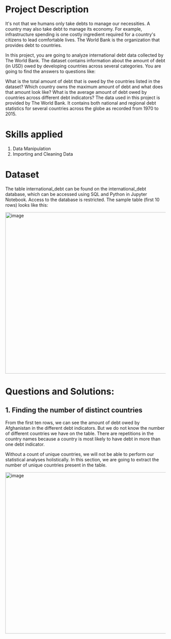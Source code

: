 # **Project Description**

It's not that we humans only take debts to manage our necessities. A country may also take debt to manage its economy. For example, infrastructure spending is one costly ingredient required for a country's citizens to lead comfortable lives. The World Bank is the organization that provides debt to countries.

In this project, you are going to analyze international debt data collected by The World Bank. The dataset contains information about the amount of debt (in USD) owed by developing countries across several categories. You are going to find the answers to questions like:

What is the total amount of debt that is owed by the countries listed in the dataset?
Which country owns the maximum amount of debt and what does that amount look like?
What is the average amount of debt owed by countries across different debt indicators?
The data used in this project is provided by The World Bank. It contains both national and regional debt statistics for several countries across the globe as recorded from 1970 to 2015.

# **Skills applied**

1. Data Manipulation
2. Importing and Cleaning Data 

# **Dataset** 

The table international_debt can be found on the international_debt database, which can be accessed using SQL and Python in Jupyter Notebook. Access to the database is restricted. The sample table (first 10 rows) looks like this:

<img width="506" alt="image" src="https://user-images.githubusercontent.com/58279797/153732671-c8bef5cd-b667-40fd-b2a5-55ca4d0cd2ec.png">

# **Questions and Solutions:**
## **1. Finding the number of distinct countries**

From the first ten rows, we can see the amount of debt owed by Afghanistan in the different debt indicators. But we do not know the number of different countries we have on the table. There are repetitions in the country names because a country is most likely to have debt in more than one debt indicator.

Without a count of unique countries, we will not be able to perform our statistical analyses holistically. In this section, we are going to extract the number of unique countries present in the table.

<img width="506" alt="image" src="https://user-images.githubusercontent.com/58279797/153732853-481eec91-3537-46ac-b5ae-b76cc1328290.png">






